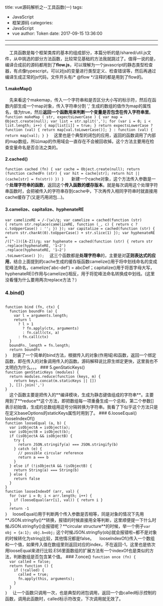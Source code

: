 title: vue源码解析之--工具函数(一)
tags:
  - JavaScript
  - 框架源码
categories:
  - JavaScript
  - vue
author: Token
date: 2017-09-15 13:36:00
---

---
　工具函数是每个框架类库的基本的组成部分，本篇分析的是/shared/util.js文件，从中挑选的部分方法函数，比较常见基础的方法我就跳过了。值得一说的是，编译合成前的源码都用到了**flow.js**，可以理解为一个javascript的静态类型检查器，有点像typescript，可以对js的变量进行类型定义、检查错误等，然后再通过编译生成正常的js代码，文件开头有/* @flow */注释的都是用到了flow的。

#### 1.makeMap()
　先来看这个makemap，传入一个字符串和是否区分大小写的标示符，然后在函数内部生成一个map对象，传入字符串分割 ',' 生成的数组的值作为map的属性名，值为true，然后**返回一个函数用来判断一个变量是否包含在传入字符串里**。
<code>
function makeMap (
  str,
  expectsLowerCase
) {
  var map = Object.create(null);
  var list = str.split(',');
  for (var i = 0; i < list.length; i++) {
    map[list[i]] = true;
  }
  return expectsLowerCase
    ? function (val) { return map[val.toLowerCase()]; }
    : function (val) { return map[val]; }
}</code>
 　这里也是个典型的闭包的应用，返回的函数调用了内部的map数组，所以map的作用域会一直存在不会被回收掉。这个方法主要用在检查变量命名是否合法之类的。

#### 2.cached()
<code>function cached (fn) {
  var cache = Object.create(null);
  return (function cachedFn (str) {
    var hit = cache[str];
    return hit || (cache[str] = fn(str))
  })
}
</code>
　新建一个cache对象，这个方法传入参数是一个**处理字符串的函数**，返回这个**传入函数的缓存版本**。就是每次调用这个处理字符串函数时，会把被传入的字符串存到cache中，下次再传入相同字符串时就直接用cache缓存了(又是巧用闭包...)。
#### 3.camelize、capitalize、hyphenateRE
<code>var camelizeRE = /-(\w)/g;
var camelize = cached(function (str) {
  return str.replace(camelizeRE, function (_, c) { return c ? c.toUpperCase() : ''; })
});
var capitalize = cached(function (str) {
  return str.charAt(0).toUpperCase() + str.slice(1)
});
var hyphenateRE = /([^-])([A-Z])/g;
var hyphenate = cached(function (str) {
  return str
    .replace(hyphenateRE, '$1-$2')
    .replace(hyphenateRE, '$1-$2')
    .toLowerCase()
});</code>
　这三个函数都是**处理字符串**的，主要是对**正则表达式的应用**，结合上面提到的cache生成的缓存版函数camelize()用于将中划线命名的变成驼峰法命名，camelize('abc-def') = abcDef；capitalize()用于将首字母大写，hyphenateRE()作用与camelize()相反，用于将驼峰法命名转换成中划线。(这里没看懂为什么要用两次replace方法？)
### 4.bind()
<code>
function bind (fn, ctx) {
  function boundFn (a) {
    var l = arguments.length;
    return l
      ? l > 1
        ? fn.apply(ctx, arguments)
        : fn.call(ctx, a)
      : fn.call(ctx)
  }
  boundFn._length = fn.length;
  return boundFn
}</code>
　封装了一个简单的bind方法，根据传入的对象(作用域)和函数，返回一个绑定函数，即在传入的对象调用传入的函数。源码解释说比原生绑定更快，这里我也不太明白为什么。。。
### 5.genStaticKeys()
<code>
function genStaticKeys (modules) {
  return modules.reduce(function (keys, m) {
    return keys.concat(m.staticKeys || [])
  }, []).join(',')
}
</code>
　这个函数主要是把传入的**编译模块，生成为静态键值组成的字符串**。主要用到了**reduce**这个方法，即把数组每一项重叠生成一个总和，第二个参数[]表示初始值，生成的总数组用逗号分隔转换为字符串。我看了下似乎这个方法只是在定义baseOptions的staticKeys属性时用到了。
### 6.looseEqual() looseIndexOf()
<code>
function looseEqual (a, b) {
  var isObjectA = isObject(a);
  var isObjectB = isObject(b);
  if (isObjectA && isObjectB) {
    try {
      return JSON.stringify(a) === JSON.stringify(b)
    } catch (e) {
      // possible circular reference
      return a === b
    }
  } else if (!isObjectA && !isObjectB) {
    return String(a) === String(b)
  } else {
    return false
  }
}
function looseIndexOf (arr, val) {
  for (var i = 0; i < arr.length; i++) {
    if (looseEqual(arr[i], val)) { return i }
  }
  return -1
}</code>
　looseEqual()用于判断两个传入参数是否相等，同是对象的情况下先用**JSON.stringfiy()**转换，报错的时候直接用全等判断，这里顺便提一下什么时候JSON.stringfiy()会报错呢？**circular structure**的时候，举一个例子<code>var obj = {a:1}; obj.b=obj;</code> 这个时候JSON.stringfiy(obj)就会报错啦~都不是对象的时候转化为string比较，其他情况都是false。
　looseIndexOf()传入一个数组和一个值，如果传入值在数组里则返回对应的index，不在返回-1，这里也是依次用looseEqual来进行比较.ES6里面数组的扩展方法有一个indexOf也是类似的方法，判断数组是否包含某个值。
### 7.once()
<code>function once (fn) {
  var called = false;
  return function () {
    if (!called) {
      called = true;
      fn.apply(this, arguments);
    }
  }
}</code>
　让一个函数只调用一次，也是典型的闭包调用，返回一个由called标示控制的函数，调用此函数时，called标示符改变，下次调用就无效了。
